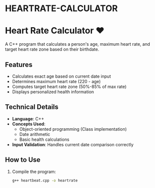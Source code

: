 # HEARTRATE-CALCULATOR
# Heart Rate Calculator ❤️

A C++ program that calculates a person's age, maximum heart rate, and target heart rate zone based on their birthdate.

## Features
- Calculates exact age based on current date input
- Determines maximum heart rate (220 - age)
- Computes target heart rate zone (50%-85% of max rate)
- Displays personalized health information

## Technical Details
- **Language**: C++
- **Concepts Used**:
  - Object-oriented programming (Class implementation)
  - Date arithmetic
  - Basic health calculations
- **Input Validation**: Handles current date comparison correctly

## How to Use
1. Compile the program:
   ```bash
   g++ heartbeat.cpp -o heartrate


   

